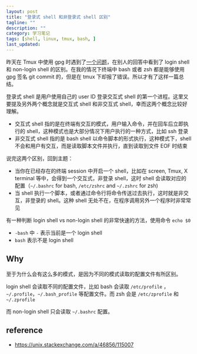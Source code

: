 ```yaml
---
layout: post
title: "登录式 shell 和非登录式 shell 区别"
tagline: ""
description: ""
category: 学习笔记
tags: [shell, linux, tmux, bash, ]
last_updated:
---
```


昨天在 Tmux 中使用 gpg 时遇到了[一个问题](https://unix.stackexchange.com/q/493700/115007)，在别人的回答中看到了 login shell 和 non-login shell 的区别。在我的情况下终端中 bash 或者 zsh 都是能够使用 gpg 签名 git commit 的，但是在 tmux 下却报了错误。所以才有了这样一篇总结。

登录式 shell 是用户使用自己的 user ID 登录交互式 shell 的第一个进程。这里又要提及另外两个概念就是交互式 shell 和非交互式 shell，幸而这两个概念比较好理解。

- 交互式 shell 指的是在终端有交互的模式，用户输入命令，并在回车后立即执行的 shell，这种模式也是大部分情况下用户执行的一种方式，比如 ssh 登录
- 非交互式 shell 指的是 bash shell 以命令脚本的形式执行，这种模式下，shell 不会和用户有交互，而是读取脚本文件并执行，直到读取到文件 EOF 时结束

说完这两个区别，回到主题：

- 当你在已经存在的终端 session 中开启一个 shell，比如在 screen, Tmux, X terminal 等中，会得到一个交互式，非登录 shell，这时 shell 会读取对应的配置（`~/.bashrc` for bash, `/etc/zshrc` and `~/.zshrc` for zsh)
- 当 shell 执行一个脚本，或者通过命令行将命令传送过去执行，这时就是非交互，非登录的 shell。这种 shell 无处不在，在程序调用另外一个程序时非常常见

有一种判断 login shell vs non-login shell 的非常快速的方法，使用命令 `echo $0`

- `-bash` 中 `-` 表示当前是一个 login shell
- `bash` 表示不是 login shell

## Why
至于为什么会有这么多的模式，是因为不同的模式读取的配置文件有所区别。

login shell 会读取不同的配置文件，比如 bash 会读取 `/etc/profile` ， `~/.profile`，`~/.bash_profile` 等配置文件。而 zsh 会是 `/etc/zprofile` 和 `~/.zprofile`

而 non-login shell 只会读取 `~/.bashrc` 配置。

## reference

- <https://unix.stackexchange.com/a/46856/115007>
